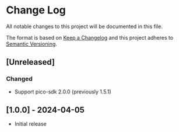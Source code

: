 # Change Log
All notable changes to this project will be documented in this file.

The format is based on [Keep a Changelog](http://keepachangelog.com/)
and this project adheres to [Semantic Versioning](http://semver.org/).

## [Unreleased]
### Changed
* Support pico-sdk 2.0.0 (previously 1.5.1)

## [1.0.0] - 2024-04-05
* Initial release
